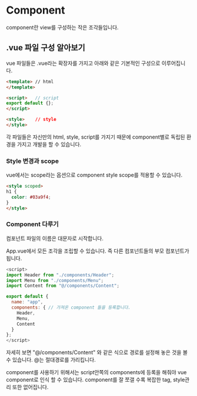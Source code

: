 # Component

component란 view를 구성하는 작은 조각들입니다.

## .vue 파일 구성 알아보기

vue 파일들은 .vue라는 확장자를 가지고 아래와 같은 기본적인 구성으로 이루어집니다.
```html
<template> // html 
</template>

<script>   // script
export default {};
</script>

<style>    // style
</style>
```

각 파일들은 자신만의 html, style, script를 가지기 때문에 component별로 독립된 환경을 가지고 개발을 할 수 있습니다.


### Style 변경과 scope

vue에서는 scope라는 옵션으로 component style scope를 적용할 수 있습니다.

```html
<style scoped>
h1 {
  color: #03a9f4;
}
</style>
```

### Component 다루기

컴포넌트 파일의 이름은 대문자로 시작합니다.

App.vue에서 모든 조각을 조립할 수 있습니다. 즉 다른 컴포넌트들의 부모 컴포넌트가 됩니다.

```js
<script>
import Header from "./components/Header";
import Menu from "./components/Menu";
import Content from "@/components/Content";

export default {
  name: "app",
  components: { // 가져온 component 들을 등록합니다.
    Header,
    Menu,
    Content
  }
};
</script>
```
자세히 보면 "@/components/Content" 와 같은 식으로 경로를 설정해 놓은 것을 볼 수 있습니다. @는 절대경로를 가리킵니다.

component를 사용하기 위해서는 script안쪽의 components에 등록을 해줘야 vue component로 인식 할 수 있습니다. 
component를 잘 쪼갤 수록 복잡한 tag, style관리 또한 없어집니다.